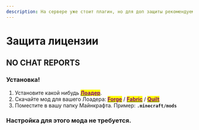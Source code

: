 ```yaml
---
description: На сервере уже стоит плагин, но для доп защиты рекомендуем этот мод.
---
```


# Защита лицензии

## NO CHAT REPORTS

### Установка!

1. Установите какой нибудь [<mark style="color:purple;">**Лоадер**</mark>](modloaders.md).
2. Скачайте мод для вашего Лоадера:  [<mark style="color:purple;">**Forge**</mark>](https://modrinth.com/mod/no-chat-reports/changelog?g=1.19.3\&l=forge) / [<mark style="color:purple;">**Fabric**</mark>](https://modrinth.com/mod/no-chat-reports/changelog?g=1.19.3\&l=fabric) / [<mark style="color:purple;">**Quilt**</mark>](https://modrinth.com/mod/no-chat-reports/changelog?g=1.19.3\&l=fabric)
3. Поместите в вашу папку Майнкрафта. Пример: **`.minecraft/mods`**

### Настройка для этого мода не требуется.&#x20;
